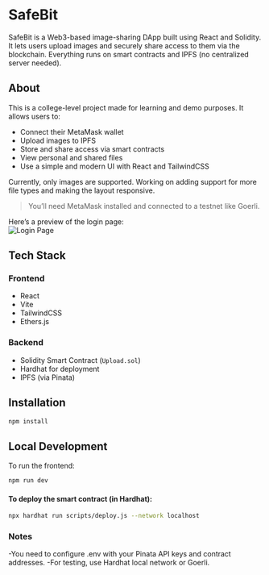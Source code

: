 # SafeBit

SafeBit is a Web3-based image-sharing DApp built using React and Solidity. It lets users upload images and securely share access to them via the blockchain. Everything runs on smart contracts and IPFS (no centralized server needed).

## About

This is a college-level project made for learning and demo purposes. It allows users to:

- Connect their MetaMask wallet
- Upload images to IPFS
- Store and share access via smart contracts
- View personal and shared files
- Use a simple and modern UI with React and TailwindCSS

Currently, only images are supported. Working on adding support for more file types and making the layout responsive.

> You’ll need MetaMask installed and connected to a testnet like Goerli.

Here’s a preview of the login page:  
![Login Page](src/assets/loginPage.png)

## Tech Stack

### Frontend
- React
- Vite
- TailwindCSS
- Ethers.js

### Backend 
- Solidity Smart Contract (`Upload.sol`)
- Hardhat for deployment
- IPFS (via Pinata)

## Installation

```bash
npm install
```
## Local Development
To run the frontend:

```bash
npm run dev
```
#### To deploy the smart contract (in Hardhat):

```bash
npx hardhat run scripts/deploy.js --network localhost
```
### Notes
-You need to configure .env with your Pinata API keys and contract addresses.
-For testing, use Hardhat local network or Goerli.
